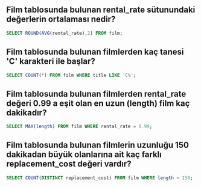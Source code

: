 ## Film tablosunda bulunan rental_rate sütunundaki değerlerin ortalaması nedir?
```sql
SELECT ROUND(AVG(rental_rate),2) FROM film;
```

## Film tablosunda bulunan filmlerden kaç tanesi 'C' karakteri ile başlar?
```sql
SELECT COUNT(*) FROM film WHERE title LIKE 'C%';
```

## Film tablosunda bulunan filmlerden rental_rate değeri 0.99 a eşit olan en uzun (length) film kaç dakikadır?
```sql
SELECT MAX(length) FROM film WHERE rental_rate = 0.99;
```

## Film tablosunda bulunan filmlerin uzunluğu 150 dakikadan büyük olanlarına ait kaç farklı replacement_cost değeri vardır?
```sql
SELECT COUNT(DISTINCT replacement_cost) FROM film WHERE length > 150;
```
